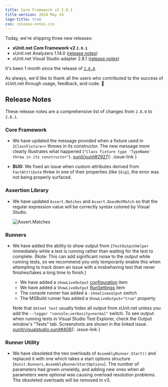 ```yaml
---
title: Core Framework v2 2.8.1
title-version: 2024 May 24
logo-title: true
css: release-notes.css
---
```


Today, we're shipping three new releases:

* **xUnit.net Core Framework v2 `2.8.1`**
* xUnit.net Analyzers 1.14.0 ([release notes](/releases/analyzers/1.14.0))
* xUnit.net Visual Studio adapter 2.8.1 ([release notes](/releases/visualstudio/2.8.1))

It's been 1 month since the release of [`2.8.0`](2.8.0).

As always, we'd like to thank all the users who contributed to the success of xUnit.net through usage, feedback, and code. 🎉

## Release Notes

These release notes are a comprehensive list of changes from `2.8.0` to `2.8.1`.

### Core Framework

* We have updated the message provided when a fixture used in `IClassFixture<>` throws in its constructor. The new message more clearly illustrates what happened (`"Class fixture type 'TypeName' threw in its constructor"`). [xunit/xunit#2927](https://github.com/xunit/xunit/issues/2927){: .issue-link }

* **BUG:** We fixed an issue when custom attributes derived from `FactAttribute` threw in one of their properties (like `Skip`), the error was not being properly surfaced.

### Assertion Library

* We have updated `Assert.Matches` and `Assert.DoesNotMatch` so that the regular expression value will be correctly syntax colored by Visual Studio.

  ![Assert.Matches](/images/assert-matches.png)

### Runners

* We have added the ability to show output from `ITestOutputHelper` immediately while a test is running rather than waiting for the test to complete. (Note: This can add significant noise to the output while running tests, so we recommend you only temporarily enable this when attempting to track down an issue with a misbehaving test that never finishes/takes a long time to finish.)

  * We have added a `showLiveOutput` [configuration](/docs/config-xunit-runner-json#showLiveOutput) item
  * We have added a `ShowLiveOutput` [RunSettings](/docs/config-runsettings#ShowLiveOutput) item
  * The console runner has added a `-showliveoutput` switch
  * The MSBuild runner has added a `ShowLiveOutput="true"` property

  Note that `dotnet test` usually hides all output from xUnit.net unless you add the `--logger "console;verbosity=normal"` switch. To see output when running tests in Visual Studio Test Explorer, check the Output window's "Tests" tab. Screenshots are shown in the linked issue. [xunit/visualstudio.xunit#408](https://github.com/xunit/visualstudio.xunit/issues/408){: .issue-link }

### Runner Utility

* We have obsoleted the two overloads of `AssemblyRunner.Start()` and replaced it with one which takes a start options structure (`Xunit.Runners.AssemblyRunnerStartOptions`). The number of parameters had grown unwieldy, and adding new ones when all parameters were optional was causing overload resolution problems. The obsoleted overloads will be removed in v3.
